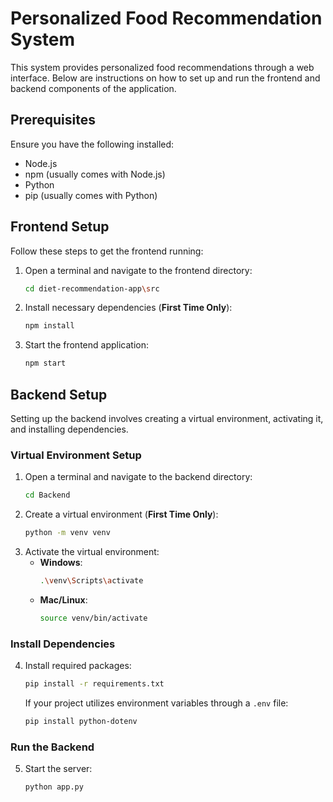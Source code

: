 
# Personalized Food Recommendation System

This system provides personalized food recommendations through a web interface. Below are instructions on how to set up and run the frontend and backend components of the application.

## Prerequisites

Ensure you have the following installed:
- Node.js
- npm (usually comes with Node.js)
- Python
- pip (usually comes with Python)

## Frontend Setup

Follow these steps to get the frontend running:

1. Open a terminal and navigate to the frontend directory:
   ```bash
   cd diet-recommendation-app\src
   ```
2. Install necessary dependencies (**First Time Only**):
   ```bash
   npm install
   ```
3. Start the frontend application:
   ```bash
   npm start
   ```

## Backend Setup

Setting up the backend involves creating a virtual environment, activating it, and installing dependencies.

### Virtual Environment Setup

1. Open a terminal and navigate to the backend directory:
   ```bash
   cd Backend
   ```
2. Create a virtual environment (**First Time Only**):
   ```bash
   python -m venv venv
   ```
3. Activate the virtual environment:
   - **Windows**:
     ```bash
     .\venv\Scripts\activate
     ```
   - **Mac/Linux**:
     ```bash
     source venv/bin/activate
     ```

### Install Dependencies

4. Install required packages:
   ```bash
   pip install -r requirements.txt
   ```
   If your project utilizes environment variables through a `.env` file:
   ```bash
   pip install python-dotenv
   ```

### Run the Backend

5. Start the server:
   ```bash
   python app.py
   ```


